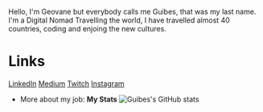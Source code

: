 Hello, I'm Geovane but everybody calls me Guibes, that was my last name.
I'm a Digital Nomad Travelling the world, I have travelled almost 40 countries, coding and enjoing the new cultures.

# Links
[LinkedIn](https://www.linkedin.com/in/guibes/)
[Medium](https://guibesdev.medium.com)
[Twitch](https://www.twitch.tv/guibesdev)
[Instagram](https://www.instagram.com/guibesgeovane/)


- More about my job:
**My Stats**
![Guibes's GitHub stats](https://github-readme-stats.vercel.app/api?username=guibes&show_icons=true&theme=radical)


